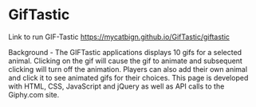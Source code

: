 # GifTastic

Link to run GIF-Tastic https://mycatbign.github.io/GifTastic/giftastic

Background - The GIFTastic applications displays 10 gifs for a selected animal. Clicking on the gif will cause                     the gif to animate and subsequent clicking will turn off the animation. Players can also add their own animal and click it to see animated gifs for their choices. This page is developed with HTML, CSS, JavaScript and jQuery as well as API calls to the Giphy.com site.
